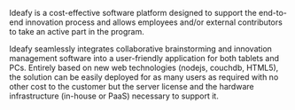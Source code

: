 Ideafy is a cost-effective software platform designed to support the end-to-end innovation process and allows employees and/or external contributors to take an active part in the program.

Ideafy seamlessly integrates collaborative brainstorming and innovation management software into a user-friendly application for both tablets and PCs. Entirely based on new web technologies (nodejs, couchdb, HTML5), the solution can be easily deployed for as many users as required with no other cost to the customer but the server license and the hardware infrastructure (in-house or PaaS) necessary to support it.

